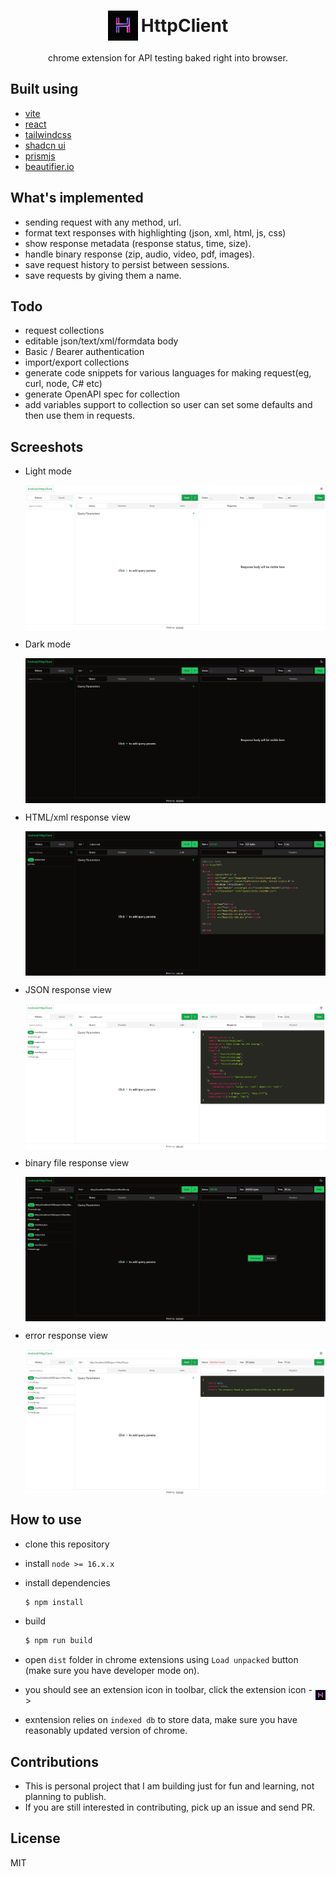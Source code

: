<h1 style="display:flex; align-items:center; gap:5px; justify-content:center;">
    <img style="display:block" src="./public/icons/icon48.png">
    <span style="display:block">HttpClient</span>
</h1>

<p style="text-align:center">chrome extension for API testing baked right into browser.</p>

## Built using

- [vite](https://vitejs.dev/)
- [react](https://react.dev/)
- [tailwindcss](https://tailwindcss.com/)
- [shadcn ui](https://ui.shadcn.com/)
- [prismjs](https://prismjs.com/)
- [beautifier.io](https://beautifier.io/)

## What's implemented

- sending request with any method, url.
- format text responses with highlighting (json, xml, html, js, css)
- show response metadata (response status, time, size).
- handle binary response (zip, audio, video, pdf, images).
- save request history to persist between sessions.
- save requests by giving them a name.

## Todo

- request collections
- editable json/text/xml/formdata body
- Basic / Bearer authentication
- import/export collections
- generate code snippets for various languages for making request(eg, curl, node, C# etc)
- generate OpenAPI spec for collection
- add variables support to collection so user can set some defaults and then use them in requests.

## Screeshots

- Light mode

  <img style="display:block" src="./public/ui-light.PNG" alt="light mode">

- Dark mode

  <img style="display:block" src="./public/ui-dark.PNG" alt="dark mode">

- HTML/xml response view

  <img style="display:block" src="./public/html-res.PNG" alt="html or xml response">

- JSON response view

  <img style="display:block" src="./public/json-res.PNG" alt="json response">

- binary file response view

  <img style="display:block" src="./public/binary-res.PNG" alt="file response">

- error response view

  <img style="display:block" src="./public/error-res.PNG" alt="error response">

## How to use

- clone this repository

- install `node >= 16.x.x`

- install dependencies

  ```bash
  $ npm install
  ```

- build
  ```bash
  $ npm run build
  ```
- open `dist` folder in chrome extensions using `Load unpacked` button (make sure you have developer mode on).

- <p style="display:flex; align-items:center; gap:3px;">
   <span style="display:block"> you should see an extension icon in toolbar, click the extension icon -> </span>
   <img style="display:block" src="./public/icons/icon16.png">
  </p>

- exntension relies on `indexed db` to store data, make sure you have reasonably updated version of chrome.

## Contributions

- This is personal project that I am building just for fun and learning, not planning to publish.
- If you are still interested in contributing, pick up an issue and send PR.

## License

MIT
